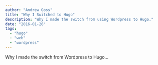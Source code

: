 ```yaml
---
author: "Andrew Goss"
title: "Why I Switched to Hugo"
description: "Why I made the switch from using Wordpress to Hugo."
date: "2016-01-26"
tags:
  - "hugo"
  - "web"
  - "wordpress"
---
```


Why I made the switch from Wordpress to Hugo…